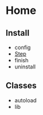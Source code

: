 # Home

## Install

* config
* [Step](%5BStep%5D-Шаги-установки-модуля)
* finish
* uninstall


## Classes

* autoload
* lib